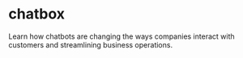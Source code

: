 # chatbox
Learn how chatbots are changing the ways companies interact with customers and streamlining business operations.
